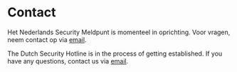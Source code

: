 # Contact

Het Nederlands Security Meldpunt is momenteel in oprichting. Voor vragen, neem contact op via [email](mailto:meldpunt@divd.nl).

The Dutch Security Hotline is in the process of getting established. If you have any questions, contact us via [email](mailto:meldpunt@divd.nl).
